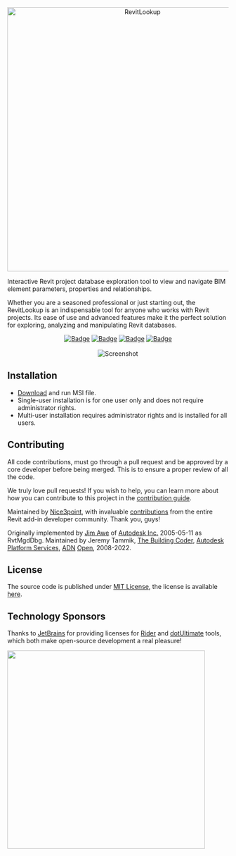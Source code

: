 <div align="center">
<img alt="RevitLookup" width="600"  src="https://user-images.githubusercontent.com/20504884/218192495-19b13547-ce67-40e3-8fe8-e847f89bddb7.png"/>
</div>

Interactive Revit project database exploration tool to view and navigate BIM element parameters, properties and relationships.

Whether you are a seasoned professional or just starting out, the RevitLookup is an indispensable tool for anyone who works with Revit projects. Its ease of use and advanced features make it the perfect solution for exploring, analyzing and manipulating Revit databases.
<div align="center">
<a href="https://github.com/jeremytammik/RevitLookup/releases/latest"><img src="https://img.shields.io/github/v/release/jeremytammik/RevitLookup?style=for-the-badge" alt="Badge"></a>
<a href="https://github.com/jeremytammik/RevitLookup/releases/latest"><img src="https://img.shields.io/github/downloads/jeremytammik/RevitLookup/total?style=for-the-badge" alt="Badge"></a>
<a href="https://github.com/jeremytammik/RevitLookup/commits/dev"><img src="https://img.shields.io/github/last-commit/jeremytammik/RevitLookup/dev?style=for-the-badge" alt="Badge"></a>
<a href="https://actions-badge.atrox.dev/jeremytammik/RevitLookup/goto?ref=master"><img src="https://img.shields.io/endpoint.svg?url=https%3A%2F%2Factions-badge.atrox.dev%2Fjeremytammik%2FRevitLookup%2Fbadge%3Fref%3Dmaster&style=for-the-badge" alt="Badge"></a>
</div>
<br/>
<div align="center">
<img alt="Screenshot" src="https://user-images.githubusercontent.com/20504884/217068816-92f054e5-85b6-4fb9-bbfb-a0d81bc3b6b4.png"/>
</div>

## Installation

- [Download](https://github.com/jeremytammik/RevitLookup/releases/latest) and run MSI file.
- Single-user installation is for one user only and does not require administrator rights.
- Multi-user installation requires administrator rights and is installed for all users.

## Contributing

All code contributions, must go through a pull request and be approved by a core developer before being merged. This is to ensure a proper review of all the code.

We truly love pull requests! If you wish to help, you can learn more about how you can contribute to this project in the [contribution guide](Contributing.md).

Maintained by [Nice3point](https://github.com/Nice3point), with invaluable [contributions](https://github.com/jeremytammik/RevitLookup/graphs/contributors)
from the entire Revit add-in developer community. Thank you, guys!

Originally implemented
by [Jim Awe](https://www.linkedin.com/in/james-awe-4630a94/)
of [Autodesk Inc.](https://www.autodesk.com) 2005-05-11 as RvtMgdDbg.
Maintained by Jeremy Tammik,
[The Building Coder](http://thebuildingcoder.typepad.com),
[Autodesk Platform Services](https://aps.autodesk.com/),
[ADN](http://www.autodesk.com/adn)
[Open](http://www.autodesk.com/adnopen),
2008-2022.

## License

The source code is published under [MIT License](http://opensource.org/licenses/MIT), the license is available [here](License.md).

## Technology Sponsors

Thanks to [JetBrains](https://jetbrains.com) for providing licenses for [Rider](https://jetbrains.com/rider) and [dotUltimate](https://www.jetbrains.com/dotnet/) tools, which both
make open-source development a real pleasure!

[<img src="https://user-images.githubusercontent.com/20504884/217069735-6cb06fda-f07a-4bee-a92d-ad4dbc0ab428.png" width="450" />](https://jetbrains.com/)
